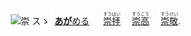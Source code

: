 <kbd><img src="lv1.svg" width="2" height="24"><img src="https://glyphwiki.org/glyph/u5d07.svg" width="24" height="24" alt="崇"></kbd> <kbd>スゝ</kbd> <img src="lv1.svg">[**あが**める](https://jisho.org/search/崇める)　 <img src="lv0.svg">[<ruby>崇拝<rt>すうはい</rt></ruby>](https://jisho.org/search/崇拝)</ins>　<img src="lv1.svg">[<ruby>崇高<rt>すうこう</rt></ruby>](https://jisho.org/search/崇高)　<img src="lv2.svg">[<ruby>崇敬<rt>すうけい</rt></ruby>](https://jisho.org/search/崇敬).
